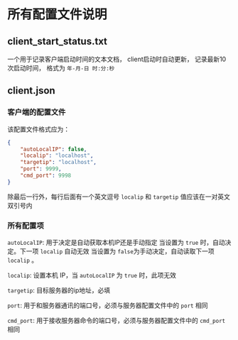 # 所有配置文件说明

## client_start_status.txt

一个用于记录客户端启动时间的文本文档，
client启动时自动更新，
记录最新10次启动时间，
格式为 `年-月-日 时:分:秒`


## client.json

### 客户端的配置文件

该配置文件格式应为：
```json
{
	"autoLocalIP": false,
	"localip": "localhost",
	"targetip": "localhost",
	"port": 9999,
	"cmd_port": 9998
}
```
除最后一行外，每行后面有一个英文逗号
`localip` 和 `targetip` 值应该在一对英文双引号内


### 所有配置项

`autoLocalIP`:
用于决定是自动获取本机IP还是手动指定
当设置为 `true` 时，自动决定。下一项 `localip` 自动无效
当设置为 `false`为手动决定，自动读取下一项 `localip` 。

`localip`:
设置本机 IP，当 `autoLocalIP` 为 `true` 时，此项无效

`targetip`:
目标服务器的ip地址，必填

`port`:
用于和服务器通讯的端口号，必须与服务器配置文件中的 `port` 相同

`cmd_port`:
用于接收服务器命令的端口号，必须与服务器配置文件中的 `cmd_port` 相同
